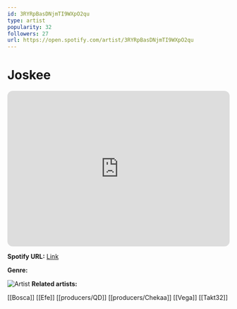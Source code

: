 ```yaml
---
id: 3RYRpBasDNjmTI9WXpO2qu
type: artist
popularity: 32
followers: 27
url: https://open.spotify.com/artist/3RYRpBasDNjmTI9WXpO2qu
---
```

# Joskee

<iframe style="border-radius:12px" src="https://open.spotify.com/embed/artist/3RYRpBasDNjmTI9WXpO2qu" width="100%" height="352" frameBorder="0" allowfullscreen="" allow="autoplay; clipboard-write; encrypted-media; fullscreen; picture-in-picture" loading="lazy"></iframe>

**Spotify URL:** [Link](https://open.spotify.com/artist/3RYRpBasDNjmTI9WXpO2qu)

**Genre:** 

![Artist](https://i.scdn.co/image/ab6761610000e5eb3fbc0236ea47f4a9454c7247)
**Related artists:**

[[Bosca]]
[[Efe]]
[[producers/QD]]
[[producers/Chekaa]]
[[Vega]]
[[Takt32]]
